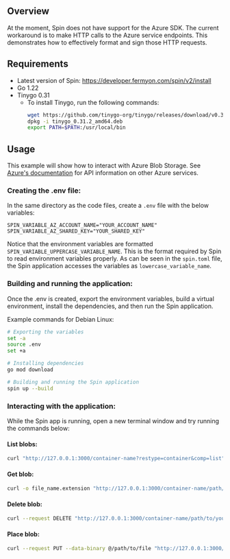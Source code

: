## Overview

At the moment, Spin does not have support for the Azure SDK. The current workaround is to make HTTP calls to the Azure service endpoints. This demonstrates how to effectively format and sign those HTTP requests.

## Requirements

- Latest version of Spin: https://developer.fermyon.com/spin/v2/install
- Go 1.22
- Tinygo 0.31
    - To install Tinygo, run the following commands: 
        ```bash
        wget https://github.com/tinygo-org/tinygo/releases/download/v0.31.2/tinygo_0.31.2_amd64.deb
        dpkg -i tinygo_0.31.2_amd64.deb
        export PATH=$PATH:/usr/local/bin

        ```

## Usage

This example will show how to interact with Azure Blob Storage. See [Azure's documentation](https://learn.microsoft.com/en-us/rest/api/azure/) for API information on other Azure services.

### Creating the .env file:

In the same directory as the code files, create a `.env` file with the below variables: 

```dotenv
SPIN_VARIABLE_AZ_ACCOUNT_NAME="YOUR_ACCOUNT_NAME"
SPIN_VARIABLE_AZ_SHARED_KEY="YOUR_SHARED_KEY"
```

Notice that the environment variables are formatted `SPIN_VARIABLE_UPPERCASE_VARIABLE_NAME`. This is the format required by Spin to read environment variables properly. As can be seen in the `spin.toml` file, the Spin application accesses the variables as `lowercase_variable_name`. 


### Building and running the application:

Once the .env is created, export the environment variables, build a virtual environment, install the dependencies, and then run the Spin application. 

Example commands for Debian Linux:

```bash
# Exporting the variables
set -a
source .env
set +a

# Installing dependencies
go mod download

# Building and running the Spin application
spin up --build
```


### Interacting with the application:

While the Spin app is running, open a new terminal window and try running the commands below:

#### List blobs:

```bash
curl "http://127.0.0.1:3000/container-name?restype=container&comp=list"
```

#### Get blob:

```bash
curl -o file_name.extension "http://127.0.0.1:3000/container-name/path/to/your/blob"
```

#### Delete blob:

```bash
curl --request DELETE "http://127.0.0.1:3000/container-name/path/to/your/blob"
```

#### Place blob:

```bash
curl --request PUT --data-binary @/path/to/file "http://127.0.0.1:3000/container-name/path/to/your/blob"
```